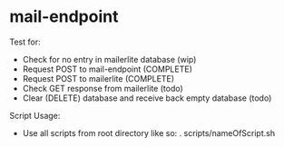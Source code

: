 # mail-endpoint

Test for:

* Check for no entry in mailerlite database (wip)
* Request POST to mail-endpoint (COMPLETE)
* Request POST to mailerlite (COMPLETE)
* Check GET response from mailerlite (todo)
* Clear (DELETE) database and receive back empty database (todo)

Script Usage:
* Use all scripts from root directory like so:
. scripts/nameOfScript.sh
